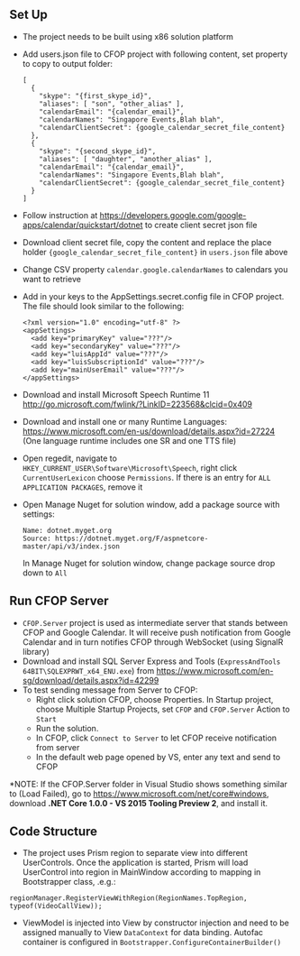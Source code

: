 ## Set Up

- The project needs to be built using x86 solution platform
- Add users.json file to CFOP project with following content, set property to copy to output folder:
  ```
  [
    {
      "skype": "{first_skype_id}",
      "aliases": [ "son", "other_alias" ],
      "calendarEmail": "{calendar_email}",
      "calendarNames": "Singapore Events,Blah blah",
      "calendarClientSecret": {google_calendar_secret_file_content}
    },
    {
      "skype": "{second_skype_id}",
      "aliases": [ "daughter", "another_alias" ],
      "calendarEmail": "{calendar_email}",
      "calendarNames": "Singapore Events,Blah blah",
      "calendarClientSecret": {google_calendar_secret_file_content}
    }
  ]
  ```
- Follow instruction at https://developers.google.com/google-apps/calendar/quickstart/dotnet to create client secret json file
- Download client secret file, copy the content and replace the place holder `{google_calendar_secret_file_content}` in `users.json` file above
- Change CSV property `calendar.google.calendarNames` to calendars you want to retrieve
- Add in your keys to the AppSettings.secret.config file in CFOP project.  The file should look similar to the following:
  ```
  <?xml version="1.0" encoding="utf-8" ?>
  <appSettings>
    <add key="primaryKey" value="???"/>
    <add key="secondaryKey" value="???"/>
    <add key="luisAppId" value="???"/>
    <add key="luisSubscriptionId" value="???"/>
    <add key="mainUserEmail" value="???"/>
  </appSettings>
  ```

- Download and install Microsoft Speech Runtime 11 http://go.microsoft.com/fwlink/?LinkID=223568&clcid=0x409
- Download and install one or many Runtime Languages: https://www.microsoft.com/en-us/download/details.aspx?id=27224
    (One language runtime includes one SR and one TTS file)
- Open regedit, navigate to `HKEY_CURRENT_USER\Software\Microsoft\Speech`, right click `CurrentUserLexicon` choose `Permissions`. If there is an entry for `ALL APPLICATION PACKAGES`, remove it
- Open Manage Nuget for solution window, add a package source with settings:

  ```
  Name: dotnet.myget.org
  Source: https://dotnet.myget.org/F/aspnetcore-master/api/v3/index.json
  ```
  In Manage Nuget for solution window, change package source drop down to `All`

## Run CFOP Server
- `CFOP.Server` project is used as intermediate server that stands between CFOP and Google Calendar. It will receive push notification from Google Calendar and in turn notifies CFOP through WebSocket (using SignalR library)
- Download and install SQL Server Express and Tools (`ExpressAndTools 64BIT\SQLEXPRWT_x64_ENU.exe`) from https://www.microsoft.com/en-sg/download/details.aspx?id=42299
- To test sending message from Server to CFOP:
  - Right click solution CFOP, choose Properties. In Startup project, choose Multiple Startup Projects, set `CFOP` and `CFOP.Server` Action to `Start`
  - Run the solution.
  - In CFOP, click `Connect to Server` to let CFOP receive notification from server
  - In the default web page opened by VS, enter any text and send to CFOP 

\*NOTE: If the CFOP.Server folder in Visual Studio shows something similar to (Load Failed), go to https://www.microsoft.com/net/core#windows, download **.NET Core 1.0.0 - VS 2015 Tooling Preview 2**, and install it.

## Code Structure

- The project uses Prism region to separate view into different UserControls. Once the application is started, Prism will load UserControl into region in MainWindow according to mapping in Bootstrapper class, .e.g.:
```
regionManager.RegisterViewWithRegion(RegionNames.TopRegion, typeof(VideoCallView));
```

- ViewModel is injected into View by constructor injection and need to be assigned manually to View `DataContext` for data binding. Autofac container is configured in `Bootstrapper.ConfigureContainerBuilder()`
